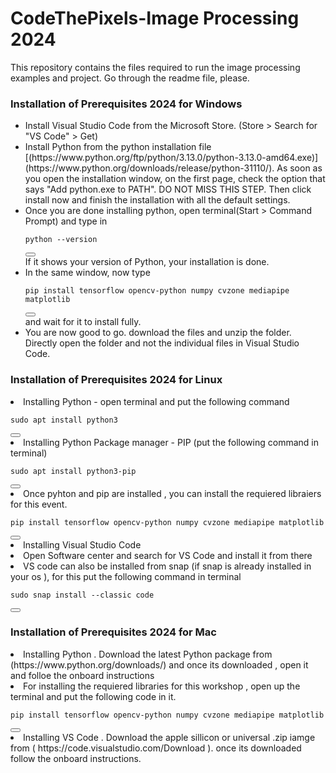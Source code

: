 # CodeThePixels-Image Processing 2024
This repository contains the files required to run the image processing examples and project. Go through the readme file, please.


### Installation of Prerequisites 2024 for Windows
<ul>
  <li>Install Visual Studio Code from the Microsoft Store. (Store > Search for "VS Code" > Get)</li>
  <li>Install Python from the python installation file [(https://www.python.org/ftp/python/3.13.0/python-3.13.0-amd64.exe)](https://www.python.org/downloads/release/python-31110/). As soon as you open the installation window, on the first page, check the option that says "Add python.exe to PATH". DO NOT MISS THIS STEP. Then click install now and finish the installation with all the default settings.</li>
  <li>Once you are done installing python, open terminal(Start > Command Prompt) and type in 
<div>
  <pre><code id="codeBlock">python --version</code></pre>
  <button onclick="copyCode()"></button>
</div>
 If it shows your version of Python, your installation is done. </li>
<li>In the same window, now type 
  <div>
  <pre><code id="codeBlock">pip install tensorflow opencv-python numpy cvzone mediapipe matplotlib</code></pre>
  <button onclick="copyCode()"></button>
</div>and wait for it to install fully.</li>
<li> You are now good to go. download the files and unzip the folder. Directly open the folder and not the individual files in Visual Studio Code.</li>
</ul>

### Installation of Prerequisites 2024 for Linux

<u1>
  <li>Installing Python - open terminal and put the following command</li>
  <div>
  <pre><code id="codeBlock">sudo apt install python3</code></pre>
  <button onclick="copyCode()"></button>
  </div>
  <li>
    Installing Python Package manager - PIP (put the following command in terminal)
    <div>
    <pre><code id="codeBlock">sudo apt install python3-pip</code></pre>
    <button onclick="copyCode()"></button>
    </div>
  </li>
  <li>
    Once pyhton and pip are installed , you can install the requiered libraiers for this event.
    <div>
    <pre><code id="codeBlock">pip install tensorflow opencv-python numpy cvzone mediapipe matplotlib </code></pre>
    <button onclick="copyCode()"></button>
    </div>
  <li>Installing Visual Studio Code</li>
    <li>
      Open Software center and search for VS Code and install it from there 
    </li>
    <li>
      VS code can also be installed from snap (if snap is already installed in your os ), for this put the following command in terminal
      <div>
      <pre><code id="codeBlock">sudo snap install --classic code</code></pre>
      <button onclick="copyCode()"></button>
      </div>
    </li>
</u1>


### Installation of Prerequisites 2024 for Mac

<u1>
  <li>Installing Python . Download the latest Python package from (https://www.python.org/downloads/) and once its downloaded , open it and folloe the onboard instructions</li>
  <li>
    For installing the requiered libraries for this workshop , open up the terminal and put the following code in it.
    <div>
    <pre><code id="codeBlock">pip install tensorflow opencv-python numpy cvzone mediapipe matplotlib </code></pre>
    <button onclick="copyCode()"></button>
    </div>
  </li>
  <li>
    Installing VS Code . Download the apple sillicon or universal .zip iamge from ( https://code.visualstudio.com/Download ). once its downloaded follow the onboard instructions.
  </li>
